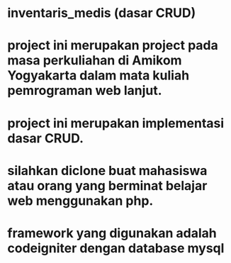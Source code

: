 # inventaris_medis (dasar CRUD)
# project ini merupakan project pada masa perkuliahan di Amikom Yogyakarta dalam mata kuliah pemrograman web lanjut.
# project ini merupakan implementasi dasar CRUD.
# silahkan diclone buat mahasiswa atau orang yang berminat belajar web menggunakan php.
# framework yang digunakan adalah codeigniter dengan database mysql
